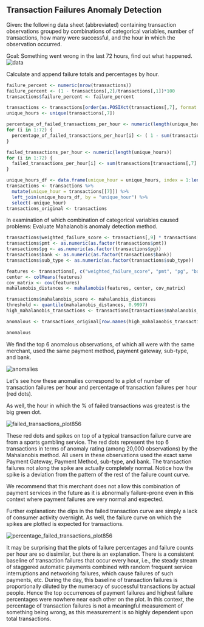 
## Transaction Failures Anomaly Detection
Given: the following data sheet (abbreviated) containing transaction observations grouped by combinations of categorical variables, number of transactions, how many were successful, and the hour in which the observation occurred.

Goal: Something went wrong in the last 72 hours, find out what happened.
![data](https://github.com/user-attachments/assets/c9ddb426-0a15-421c-b22d-265910db38d7)

Calculate and append failure totals and percentages by hour.

```r
failure_percent <- numeric(nrow(transactions))
failure_percent <- (1 - transactions[,2]/transactions[,1])*100
transactions$failure_percent <- failure_percent

transactions <- transactions[order(as.POSIXct(transactions[,7], format = "%Y-%m-%d %H")),]
unique_hours <- unique(transactions[,7])

percentage_of_failed_transactions_per_hour <- numeric(length(unique_hours))
for (i in 1:72) {
  percentage_of_failed_transactions_per_hour[i] <- ( 1 - sum(transactions[transactions[,7] == unique_hours[i],2])/sum(transactions[transactions[,7] == unique_hours[i],1]))
}

failed_transactions_per_hour <- numeric(length(unique_hours))
for (i in 1:72) {
  failed_transactions_per_hour[i] <- sum(transactions[transactions[,7] == unique_hours[i],1]) - sum(transactions[transactions[,7] == unique_hours[i],2])
}
```

```r
unique_hours_df <- data.frame(unique_hour = unique_hours, index = 1:length(unique_hours))
transactions <- transactions %>%
  mutate(unique_hour = transactions[[7]]) %>%
  left_join(unique_hours_df, by = "unique_hour") %>%
  select(-unique_hour)  
transactions_original <- transactions 
```

In examination of which combination of categorical variables caused problems: Evaluate Mahalanobis anomaly detection method.

```r
transactions$weighted_failure_score <- transactions[,9] * transactions[,1] *100 
transactions$pmt <- as.numeric(as.factor(transactions$pmt))
transactions$pg <- as.numeric(as.factor(transactions$pg))
transactions$bank <- as.numeric(as.factor(transactions$bank))
transactions$sub_type <- as.numeric(as.factor(transactions$sub_type))

features <- transactions[, c("weighted_failure_score", "pmt", "pg", "bank", "sub_type")]
center <- colMeans(features)
cov_matrix <- cov(features)
mahalanobis_distances <- mahalanobis(features, center, cov_matrix)

transactions$mahalanobis_score <- mahalanobis_distances
threshold <- quantile(mahalanobis_distances, 0.9997)
high_mahalanobis_transactions <- transactions[transactions$mahalanobis_score > threshold, ]

anomalous <- transactions_original[row.names(high_mahalanobis_transactions),]
```

```r
anomalous
```

We find the top 6 anomalous observations, of which all were with the same merchant, used the same payment method, payment gateway, sub-type, and bank.

![anomalies](https://github.com/user-attachments/assets/8ad3c78f-a637-4daa-b4bc-d621fc799457)


Let's see how these anomalies correspond to a plot of number of transaction failures per hour and percentage of transaction failures per hour (red dots).

As well, the hour in which the % of failed transactions was greatest is the big green dot.

![failed_transactions_plot856](https://github.com/user-attachments/assets/83da3c80-a417-4df8-9d96-9285fad263a3)

These red dots and spikes on top of a typical transaction failure curve are from a sports gambling service. The red dots represent the top 6 transactions in terms of anomaly rating (among 20,000 observations) by the Mahalanobis method. All users in these observations used the exact same Payment Gateway, Payment Method, sub-type, and bank. The transaction failures not along the spike are actually completely normal. Notice how the spike is a deviation from the pattern of the rest of the failure count curve.

We recommend that this merchant does not allow this combination of payment services in the future as it is abnormally failure-prone even in this context where payment failures are very normal and expected.

Further explanation: the dips in the failed transaction curve are simply a lack of consumer activity overnight. As well, the failure curve on which the spikes are plotted is expected for transactions.

![percentage_failed_transactions_plot856](https://github.com/user-attachments/assets/eb5dc813-d885-4a29-8c68-de3772ff1fd1)

It may be surprising that the plots of failure percentages and failure counts per hour are so dissimilar, but there is an explanation. There is a consistent baseline of transaction failures that occur every hour, i.e., the steady stream of staggered automatic payments combined with random frequent service interruptions and networking failures, which cause failures of such payments, etc. During the day, this baseline of transaction failures is proportionally diluted by the numeracy of successful transactions by actual people. Hence the top occurrences of payment failures and highest failure percentages were nowhere near each other on the plot. In this context, the percentage of transaction failures is not a meaningful measurement of something being wrong, as this measurement is so highly dependent upon total transactions.
